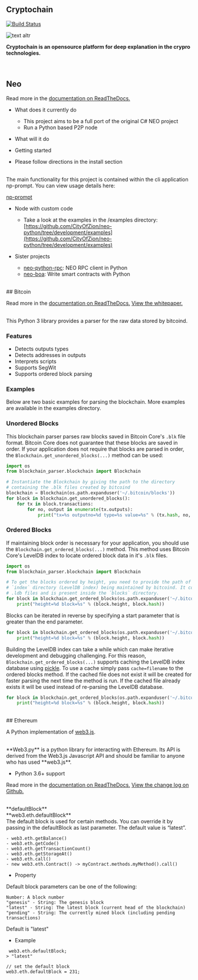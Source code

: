 ## Cryptochain

[![Build Status](https://travis-ci.org/joemccann/dillinger.svg?branch=master)](https://travis-ci.org/joemccann/dillinger)

![text altr](https://wallpaperaccess.com/full/1750753.jpg)


**Cryptochain is an opensource platform for deep explanation in the crypro technologies.**
<br/><br/><br/>
## Neo

Read more in the 
[documentation on ReadTheDocs.](https://neo-python.readthedocs.io/en/latest/)
<br/>

 - What does it currently do

    * This project aims to be a full port of the original C# NEO project
    * Run a Python based P2P node

- What will it do

- Getting started

* Please follow directions in the install section
<br/>
The main functionality for this project is contained within the cli application np-prompt. You can view usage details here:

[np-prompt](https://neo-python.readthedocs.io/en/latest/prompt.html)

* Node with custom code

    - Take a look at the examples in the /examples directory: [https://github.com/CityOfZion/neo-python/tree/development/examples](https://github.com/CityOfZion/neo-python/tree/development/examples)

* Sister projects

    - [neo-python-rpc](https://github.com/CityOfZion/neo-python-rpc): NEO RPC client in Python
    - [neo-boa](https://github.com/CityOfZion/neo-boa): Write smart contracts with Python

<br/>
## Bitcoin

Read more in the 
[documentation on ReadTheDocs.](https://github.com/alecalve/python-bitcoin-blockchain-parser)
[View the whitepaper.](https://bitcoin.org/bitcoin.pdf)

<br/>
This Python 3 library provides a parser for the raw data stored by bitcoind. 

### Features
- Detects outputs types
- Detects addresses in outputs
- Interprets scripts
- Supports SegWit
- Supports ordered block parsing

### Examples

Below are two basic examples for parsing the blockchain. More examples are available in the examples directory.

### Unordered Blocks

This blockchain parser parses raw blocks saved in Bitcoin Core's `.blk` file format. Bitcoin Core does not guarantee that these blocks are saved in order. If your application does not require that blocks are parsed in order, the `Blockchain.get_unordered_blocks(...)` method can be used:

```python
import os 
from blockchain_parser.blockchain import Blockchain

# Instantiate the Blockchain by giving the path to the directory 
# containing the .blk files created by bitcoind
blockchain = Blockchain(os.path.expanduser('~/.bitcoin/blocks'))
for block in blockchain.get_unordered_blocks():
    for tx in block.transactions:
        for no, output in enumerate(tx.outputs):
            print("tx=%s outputno=%d type=%s value=%s" % (tx.hash, no, output.type, output.value))
```

### Ordered Blocks

If maintaining block order is necessary for your application, you should use the `Blockchain.get_ordered_blocks(...)` method. This method uses Bitcoin Core's LevelDB index to locate ordered block data in it's `.blk` files.

```python
import os 
from blockchain_parser.blockchain import Blockchain

# To get the blocks ordered by height, you need to provide the path of the
# `index` directory (LevelDB index) being maintained by bitcoind. It contains
# .ldb files and is present inside the `blocks` directory.
for block in blockchain.get_ordered_blocks(os.path.expanduser('~/.bitcoin/blocks/index'), end=1000):
    print("height=%d block=%s" % (block.height, block.hash))
```

Blocks can be iterated in reverse by specifying a start parameter that is greater than the end parameter.

```python
for block in blockchain.get_ordered_blocks(os.path.expanduser('~/.bitcoin/blocks/index'), start=510000, end=0):
    print("height=%d block=%s" % (block.height, block.hash))
```

Building the LevelDB index can take a while which can make iterative development and debugging challenging. For this reason, `Blockchain.get_ordered_blocks(...)` supports caching the LevelDB index database using [pickle](https://docs.python.org/3.6/library/pickle.html). To use a cache simply pass `cache=filename` to the ordered blocks method. If the cached file does not exist it will be created for faster parsing the next time the method is run. If the cached file already exists it will be used instead of re-parsing the LevelDB database. 

```python
for block in blockchain.get_ordered_blocks(os.path.expanduser('~/.bitcoin/blocks/index'), cache='index-cache.pickle'):
    print("height=%d block=%s" % (block.height, block.hash))
```

<br/>
## Ethereum 

A Python implementation of 
[web3.js](https://web3js.readthedocs.io/en/v1.2.4/).

<br/>
**Web3.py** is a python library for interacting with Ethereum. Its API is derived from the Web3.js Javascript API and should be familiar to anyone who has used **web3.js**.
<br/>

* Python 3.6+ support

 Read more in the 
 [documentation on ReadTheDocs.](http://web3py.readthedocs.io/) 
 [View the change log on Github.](docs/releases.rst)

<br/>
**defaultBlock**
<br/>
**web3.eth.defaultBlock**
<br/>
The default block is used for certain methods. You can override it by passing in the defaultBlock as last parameter. The default value is “latest”.
<br/>

    - web3.eth.getBalance()
    - web3.eth.getCode()
    - web3.eth.getTransactionCount()
    - web3.eth.getStorageAt()
    - web3.eth.call()
    - new web3.eth.Contract() -> myContract.methods.myMethod().call()

* Property

Default block parameters can be one of the following:

    Number: A block number
    "genesis" - String: The genesis block
    "latest" - String: The latest block (current head of the blockchain)
    "pending" - String: The currently mined block (including pending transactions)

Default is "latest"
<br/>
- Example

```
 web3.eth.defaultBlock;
> "latest"

// set the default block
web3.eth.defaultBlock = 231;
```
